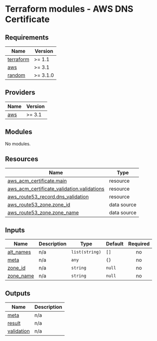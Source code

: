# Terraform modules - AWS DNS Certificate

<!-- BEGIN_TF_DOCS -->

## Requirements

| Name                                                                      | Version  |
|---------------------------------------------------------------------------|----------|
| <a name="requirement_terraform"></a> [terraform](#requirement\_terraform) | >= 1.1   |
| <a name="requirement_aws"></a> [aws](#requirement\_aws)                   | >= 3.1   |
| <a name="requirement_random"></a> [random](#requirement\_random)          | >= 3.1.0 |

## Providers

| Name                                              | Version |
|---------------------------------------------------|---------|
| <a name="provider_aws"></a> [aws](#provider\_aws) | >= 3.1  |

## Modules

No modules.

## Resources

| Name                                                                                                                                                 | Type        |
|------------------------------------------------------------------------------------------------------------------------------------------------------|-------------|
| [aws_acm_certificate.main](https://registry.terraform.io/providers/hashicorp/aws/latest/docs/resources/acm_certificate)                              | resource    |
| [aws_acm_certificate_validation.validations](https://registry.terraform.io/providers/hashicorp/aws/latest/docs/resources/acm_certificate_validation) | resource    |
| [aws_route53_record.dns_validation](https://registry.terraform.io/providers/hashicorp/aws/latest/docs/resources/route53_record)                      | resource    |
| [aws_route53_zone.zone_id](https://registry.terraform.io/providers/hashicorp/aws/latest/docs/data-sources/route53_zone)                              | data source |
| [aws_route53_zone.zone_name](https://registry.terraform.io/providers/hashicorp/aws/latest/docs/data-sources/route53_zone)                            | data source |

## Inputs

| Name                                                            | Description | Type           | Default | Required |
|-----------------------------------------------------------------|-------------|----------------|---------|:--------:|
| <a name="input_alt_names"></a> [alt\_names](#input\_alt\_names) | n/a         | `list(string)` | `[]`    |    no    |
| <a name="input_meta"></a> [meta](#input\_meta)                  | n/a         | `any`          | `{}`    |    no    |
| <a name="input_zone_id"></a> [zone\_id](#input\_zone\_id)       | n/a         | `string`       | `null`  |    no    |
| <a name="input_zone_name"></a> [zone\_name](#input\_zone\_name) | n/a         | `string`       | `null`  |    no    |

## Outputs

| Name                                                               | Description |
|--------------------------------------------------------------------|-------------|
| <a name="output_meta"></a> [meta](#output\_meta)                   | n/a         |
| <a name="output_result"></a> [result](#output\_result)             | n/a         |
| <a name="output_validation"></a> [validation](#output\_validation) | n/a         |

<!-- END_TF_DOCS -->
